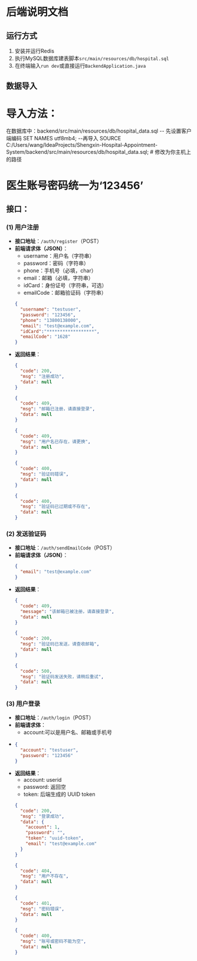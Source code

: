 # 后端说明文档
## 运行方式
1. 安装并运行Redis
2. 执行MySQL数据库建表脚本`src/main/resources/db/hospital.sql`
3. 在终端输入`run dev`或直接运行`BackendApplication.java`

## 数据导入
  # 导入方法：
  在数据库中：backend/src/main/resources/db/hospital_data.sql
  -- 先设置客户端编码
  SET NAMES utf8mb4;
  --再导入
  SOURCE C:/Users/wang/IdeaProjects/Shengxin-Hospital-Appointment-System/backend/src/main/resources/db/hospital_data.sql; # 修改为你主机上的路径

# 医生账号密码统一为‘123456’ #


## 接口：
### (1) 用户注册
- **接口地址**：`/auth/register`（POST）
- **前端请求体（JSON）**：
  - username：用户名（字符串）
  - password：密码（字符串）
  - phone：手机号（必填，char）
  - email：邮箱（必填，字符串）
  - idCard：身份证号（字符串，可选）
  - emailCode：邮箱验证码（字符串）
  ```json
  {
    "username": "testuser",     
    "password": "123456",       
    "phone": "13800138000",     
    "email": "test@example.com",
    "idCard":"******************",
    "emailCode": "1628"         
  }
  ```
- **返回结果**：
  ```json
  {
    "code": 200,
    "msg": "注册成功",
    "data": null
  }
  ```
  ```json
  {
    "code": 409,
    "msg": "邮箱已注册，请直接登录",
    "data": null
  }
  ```
  ```json
  {
    "code": 409,
    "msg": "用户名已存在，请更换",
    "data": null
  }
  ```
  ```json
  {
    "code": 400,
    "msg": "验证码错误",
    "data": null
  }
  ```
  ```json
  {
    "code": 400,
    "msg": "验证码已过期或不存在",
    "data": null
  }
  ```


### (2) 发送验证码
- **接口地址**：`/auth/sendEmailCode`（POST）
- **前端请求体（JSON）**：
  ```json
  {
    "email": "test@example.com"
  }
  ```
- **返回结果**：
  ```json
  {
    "code": 409,
    "message": "该邮箱已被注册，请直接登录",
    "data": null
  }
  ```
  ```json
  {
    "code": 200,
    "msg": "验证码已发送，请查收邮箱",
    "data": null
  }
  ```
  ```json
  {
    "code": 500,
    "msg": "验证码发送失败，请稍后重试",
    "data": null
  }
  ```


### (3) 用户登录
- **接口地址**：`/auth/login`（POST）
- **前端请求体**：
  - account:可以是用户名、邮箱或手机号
- 
  ```json
  {
    "account": "testuser",     
    "password": "123456"       
  }
  ```
- **返回结果**：
  - account: userid
  - password: 返回空
  - token: 后端生成的 UUID token
  ```json
  {
    "code": 200,
    "msg": "登录成功",
    "data": {
      "account": 1,            
      "password": "",          
      "token": "uuid-token",   
      "email": "test@example.com"
    }
  }
  ```
  ```json
  {
    "code": 404,
    "msg": "用户不存在",
    "data": null
  }
  ```
  ```json
  {
    "code": 401,
    "msg": "密码错误",
    "data": null
  }
  ```
  ```json
  {
    "code": 400,
    "msg": "账号或密码不能为空",
    "data": null
  }
  ```